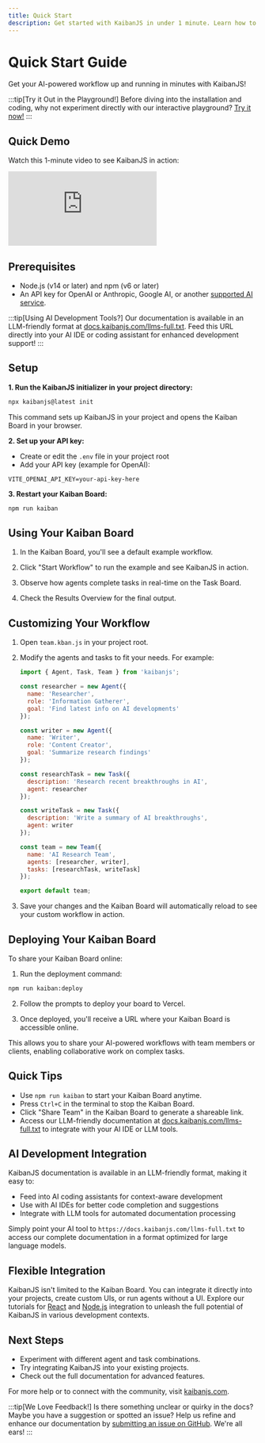 ```yaml
---
title: Quick Start
description: Get started with KaibanJS in under 1 minute. Learn how to set up your Kaiban Board, create AI agents, watch them complete tasks in real-time, and deploy your board online.
---
```


# Quick Start Guide

Get your AI-powered workflow up and running in minutes with KaibanJS!

:::tip[Try it Out in the Playground!]
Before diving into the installation and coding, why not experiment directly with our interactive playground? [Try it now!](https://www.kaibanjs.com/share/f3Ek9X5dEWnvA3UVgKUQ)
:::

## Quick Demo

Watch this 1-minute video to see KaibanJS in action:

<div style={{position: 'relative', paddingBottom: '56.25%', height: 0, overflow: 'hidden', maxWidth: '100%'}}>
  <iframe 
    src="https://www.youtube.com/embed/NFpqFEl-URY?si=A-utCk5gHM8wbEyl" 
    style={{position: 'absolute', top: 0, left: 0, width: '100%', height: '100%'}}
    frameBorder="0" 
    allowFullScreen>
  </iframe>
</div>

## Prerequisites

- Node.js (v14 or later) and npm (v6 or later)
- An API key for OpenAI or Anthropic, Google AI, or another [supported AI service](../llms-docs/01-Overview.md).

:::tip[Using AI Development Tools?]
Our documentation is available in an LLM-friendly format at [docs.kaibanjs.com/llms-full.txt](https://docs.kaibanjs.com/llms-full.txt). Feed this URL directly into your AI IDE or coding assistant for enhanced development support!
:::

## Setup

**1. Run the KaibanJS initializer in your project directory:**

```bash
npx kaibanjs@latest init
```

This command sets up KaibanJS in your project and opens the Kaiban Board in your browser.

**2. Set up your API key:**

- Create or edit the `.env` file in your project root
- Add your API key (example for OpenAI):

```
VITE_OPENAI_API_KEY=your-api-key-here
```

**3. Restart your Kaiban Board:**

```bash
npm run kaiban
```

## Using Your Kaiban Board

1. In the Kaiban Board, you'll see a default example workflow.

2. Click "Start Workflow" to run the example and see KaibanJS in action.

3. Observe how agents complete tasks in real-time on the Task Board.

4. Check the Results Overview for the final output.

## Customizing Your Workflow

1. Open `team.kban.js` in your project root.

2. Modify the agents and tasks to fit your needs. For example:

   ```javascript
   import { Agent, Task, Team } from 'kaibanjs';

   const researcher = new Agent({
     name: 'Researcher',
     role: 'Information Gatherer',
     goal: 'Find latest info on AI developments'
   });

   const writer = new Agent({
     name: 'Writer',
     role: 'Content Creator',
     goal: 'Summarize research findings'
   });

   const researchTask = new Task({
     description: 'Research recent breakthroughs in AI',
     agent: researcher
   });

   const writeTask = new Task({
     description: 'Write a summary of AI breakthroughs',
     agent: writer
   });

   const team = new Team({
     name: 'AI Research Team',
     agents: [researcher, writer],
     tasks: [researchTask, writeTask]
   });

   export default team;
   ```

3. Save your changes and the Kaiban Board will automatically reload to see your custom workflow in action.

## Deploying Your Kaiban Board

To share your Kaiban Board online:

1. Run the deployment command:

```bash
npm run kaiban:deploy
```

2. Follow the prompts to deploy your board to Vercel.

3. Once deployed, you'll receive a URL where your Kaiban Board is accessible online.

This allows you to share your AI-powered workflows with team members or clients, enabling collaborative work on complex tasks.

## Quick Tips

- Use `npm run kaiban` to start your Kaiban Board anytime.
- Press `Ctrl+C` in the terminal to stop the Kaiban Board.
- Click "Share Team" in the Kaiban Board to generate a shareable link.
- Access our LLM-friendly documentation at [docs.kaibanjs.com/llms-full.txt](https://docs.kaibanjs.com/llms-full.txt) to integrate with your AI IDE or LLM tools.

## AI Development Integration

KaibanJS documentation is available in an LLM-friendly format, making it easy to:
- Feed into AI coding assistants for context-aware development
- Use with AI IDEs for better code completion and suggestions
- Integrate with LLM tools for automated documentation processing

Simply point your AI tool to `https://docs.kaibanjs.com/llms-full.txt` to access our complete documentation in a format optimized for large language models.

## Flexible Integration

KaibanJS isn't limited to the Kaiban Board. You can integrate it directly into your projects, create custom UIs, or run agents without a UI. Explore our tutorials for [React](./05-Tutorial:%20React%20+%20AI%20Agents.md) and [Node.js](./06-Tutorial:%20Node.js%20+%20AI%20Agents.md) integration to unleash the full potential of KaibanJS in various development contexts.

## Next Steps

- Experiment with different agent and task combinations.
- Try integrating KaibanJS into your existing projects.
- Check out the full documentation for advanced features.

For more help or to connect with the community, visit [kaibanjs.com](https://www.kaibanjs.com).

:::tip[We Love Feedback!]
Is there something unclear or quirky in the docs? Maybe you have a suggestion or spotted an issue? Help us refine and enhance our documentation by [submitting an issue on GitHub](https://github.com/kaiban-ai/KaibanJS/issues). We're all ears!
:::